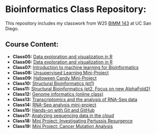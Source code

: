 # Bioinformatics Class Repository: 

This repository includes my classwork from W25 [BIMM 143](https://bioboot.github.io/bimm143_W25/) at UC San Diego.

## Course Content: 

- **Class05:** [Data exploration and visualization in R](https://github.com/snehitavallumchetla/bimm143_github/blob/main/Class%205/Class05.pdf)
- **Class06:** [Data exploration and visualization in R](https://github.com/snehitavallumchetla/bimm143_github/blob/main/class06/class06.pdf)
- **Class07:** [Introduction to machine learning for Bioinformatics](https://github.com/snehitavallumchetla/bimm143_github/blob/main/class07/class07.pdf)
- **Class08:** [Unsupervised Learning Mini-Project](https://github.com/snehitavallumchetla/bimm143_github/blob/main/class08/class08.pdf)
- **Class09:** [Halloween Candy Mini-Project](https://github.com/snehitavallumchetla/bimm143_github/blob/main/class09/class09.pdf)
- **Class10:** [Structural Bioinformatics (pt1)](https://github.com/snehitavallumchetla/bimm143_github/blob/main/class10/class10.pdf)
- **Class11:** [Structural Bioinformatics (pt2. Focus on new AlphaFold2)](https://github.com/snehitavallumchetla/bimm143_github/blob/main/class11/class11.pdf)
- **Class12:** [Genome informatics (online class)](https://github.com/snehitavallumchetla/bimm143_github/blob/main/class12/class12hw.pdf)
- **Class13:** [Transcriptomics and the analysis of RNA-Seq data](https://github.com/snehitavallumchetla/bimm143_github/blob/main/class13/lab13.pdf)
- **Class14:** [RNA-Seq analysis mini-project](https://github.com/snehitavallumchetla/bimm143_github/blob/main/class14/class14.pdf)
- **Class15:** [Hands-on with Git and GitHub]()
- **Class17:** [Analyzing sequencing data in the cloud](https://github.com/snehitavallumchetla/bimm143_github/blob/main/class17/class17lab.pdf)
- **Class18:** [Mini Project: Investigating Pertussis Resurgence](https://github.com/snehitavallumchetla/bimm143_github/blob/main/class18/class18.pdf)
- **Class19:** [Mini Project: Cancer Mutation Analysis](https://github.com/snehitavallumchetla/bimm143_github/blob/main/class19/class19.pdf)

